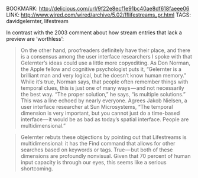 BOOKMARK: http://delicious.com/url/9f22e8ecf1e91bc40ae8df618faeee06
LINK: http://www.wired.com/wired/archive/5.02/fflifestreams_pr.html
TAGS: davidgelernter, lifestream

In contrast with the 2003 comment about how stream entries that lack a preview are ‘worthless’:

> On the other hand, proofreaders definitely have their place, and there is a
> consensus among the user interface researchers I spoke with that Gelernter’s
> ideas could use a little more copyediting. As Don Norman, the Apple fellow
> and cognitive psychologist puts it, “Gelernter is a brilliant man and very
> logical, but he doesn’t know human memory.” While it’s true, Norman says,
> that people often remember things with temporal clues, this is just one of
> many ways — and not necessarily the best way. “The proper solution,” he says,
> “is multiple solutions.” This was a line echoed by nearly everyone. Agrees
> Jakob Nielsen, a user interface researcher at Sun Microsystems, “The temporal
> dimension is very important, but you cannot just do a time-based interface — it
> would be as bad as today’s spatial interface. People are multidimensional.”

> Gelernter rebuts these objections by pointing out that Lifestreams is
> multidimensional: it has the Find command that allows for other searches
> based on keywords or tags. True — but both of these dimensions are profoundly
> nonvisual. Given that 70 percent of human input capacity is through our eyes,
> this seems like a serious shortcoming.